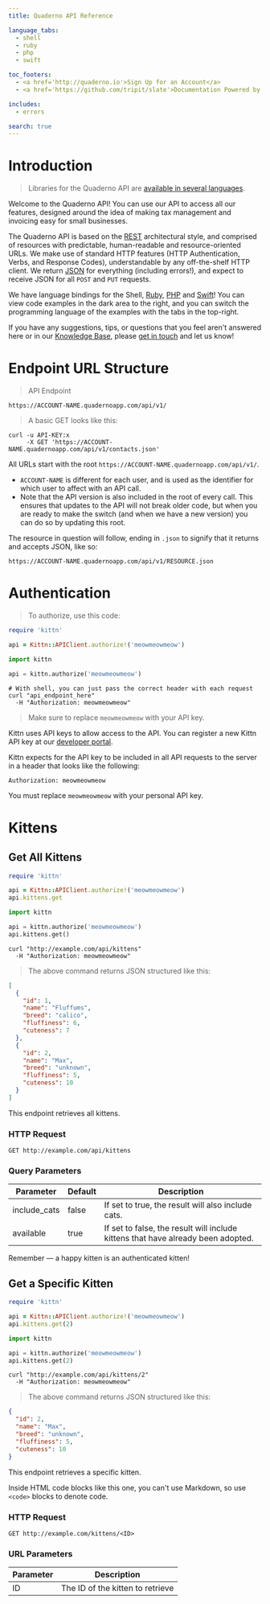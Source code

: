 ```yaml
---
title: Quaderno API Reference

language_tabs:
  - shell
  - ruby
  - php
  - swift

toc_footers:
  - <a href='http://quaderno.io'>Sign Up for an Account</a>
  - <a href='https://github.com/tripit/slate'>Documentation Powered by Slate</a>

includes:
  - errors

search: true
---
```


# Introduction

> Libraries for the Quaderno API are [available in several languages](http://support.quaderno.io/article/100-our-api-libraries).

Welcome to the Quaderno API! You can use our API to access all our features, designed around the idea of making tax management and invoicing easy for small businesses.

The Quaderno API is based on the [REST](https://en.wikipedia.org/wiki/Representational_state_transfer) architectural style, and comprised of resources with predictable, human-readable and resource-oriented URLs. We make use of standard HTTP features (HTTP Authentication, Verbs, and Response Codes), understandable by any off-the-shelf HTTP client. We return [JSON](http://www.json.org/) for everything (including errors!), and expect to receive JSON for all `POST` and `PUT` requests.

We have language bindings for the Shell, [Ruby](https://github.com/quaderno/quaderno-ruby), [PHP](https://github.com/quaderno/quaderno-php) and [Swift](https://github.com/quaderno/quaderno-swift)! You can view code examples in the dark area to the right, and you can switch the programming language of the examples with the tabs in the top-right.

If you have any suggestions, tips, or questions that you feel aren't answered here or in our [Knowledge Base](http://support.quaderno.io), please [get in touch](mailto:hello@quaderno.io) and let us know!

# Endpoint URL Structure

> API Endpoint

```
https://ACCOUNT-NAME.quadernoapp.com/api/v1/
```

> A basic GET looks like this:

```
curl -u API-KEY:x 
     -X GET 'https://ACCOUNT-NAME.quadernoapp.com/api/v1/contacts.json'
```

All URLs start with the root `https://ACCOUNT-NAME.quadernoapp.com/api/v1/`. 

- `ACCOUNT-NAME` is different for each user, and is used as the identifier for which user to affect with an API call. 
- Note that the API version is also included in the root of every call. This ensures that updates to the API will not break older code, but when you are ready to make the switch (and when we have a new version) you can do so by updating this root.

The resource in question will follow, ending in `.json` to signify that it returns and accepts JSON, like so:

`https://ACCOUNT-NAME.quadernoapp.com/api/v1/RESOURCE.json`

# Authentication

> To authorize, use this code:

```ruby
require 'kittn'

api = Kittn::APIClient.authorize!('meowmeowmeow')
```

```python
import kittn

api = kittn.authorize('meowmeowmeow')
```

```shell
# With shell, you can just pass the correct header with each request
curl "api_endpoint_here"
  -H "Authorization: meowmeowmeow"
```

> Make sure to replace `meowmeowmeow` with your API key.

Kittn uses API keys to allow access to the API. You can register a new Kittn API key at our [developer portal](http://example.com/developers).

Kittn expects for the API key to be included in all API requests to the server in a header that looks like the following:

`Authorization: meowmeowmeow`

<aside class="notice">
You must replace <code>meowmeowmeow</code> with your personal API key.
</aside>

# Kittens

## Get All Kittens

```ruby
require 'kittn'

api = Kittn::APIClient.authorize!('meowmeowmeow')
api.kittens.get
```

```python
import kittn

api = kittn.authorize('meowmeowmeow')
api.kittens.get()
```

```shell
curl "http://example.com/api/kittens"
  -H "Authorization: meowmeowmeow"
```

> The above command returns JSON structured like this:

```json
[
  {
    "id": 1,
    "name": "Fluffums",
    "breed": "calico",
    "fluffiness": 6,
    "cuteness": 7
  },
  {
    "id": 2,
    "name": "Max",
    "breed": "unknown",
    "fluffiness": 5,
    "cuteness": 10
  }
]
```

This endpoint retrieves all kittens.

### HTTP Request

`GET http://example.com/api/kittens`

### Query Parameters

Parameter | Default | Description
--------- | ------- | -----------
include_cats | false | If set to true, the result will also include cats.
available | true | If set to false, the result will include kittens that have already been adopted.

<aside class="success">
Remember — a happy kitten is an authenticated kitten!
</aside>

## Get a Specific Kitten

```ruby
require 'kittn'

api = Kittn::APIClient.authorize!('meowmeowmeow')
api.kittens.get(2)
```

```python
import kittn

api = kittn.authorize('meowmeowmeow')
api.kittens.get(2)
```

```shell
curl "http://example.com/api/kittens/2"
  -H "Authorization: meowmeowmeow"
```

> The above command returns JSON structured like this:

```json
{
  "id": 2,
  "name": "Max",
  "breed": "unknown",
  "fluffiness": 5,
  "cuteness": 10
}
```

This endpoint retrieves a specific kitten.

<aside class="warning">Inside HTML code blocks like this one, you can't use Markdown, so use <code>&lt;code&gt;</code> blocks to denote code.</aside>

### HTTP Request

`GET http://example.com/kittens/<ID>`

### URL Parameters

Parameter | Description
--------- | -----------
ID | The ID of the kitten to retrieve

